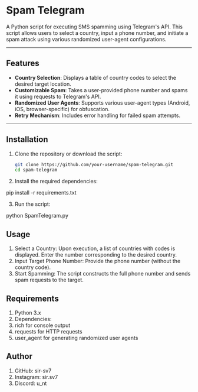 # Spam Telegram

A Python script for executing SMS spamming using Telegram's API. This script allows users to select a country, input a phone number, and initiate a spam attack using various randomized user-agent configurations.

---

## Features

- **Country Selection**: Displays a table of country codes to select the desired target location.
- **Customizable Spam**: Takes a user-provided phone number and spams it using requests to Telegram's API.
- **Randomized User Agents**: Supports various user-agent types (Android, iOS, browser-specific) for obfuscation.
- **Retry Mechanism**: Includes error handling for failed spam attempts.

---

## Installation

1. Clone the repository or download the script:

   ```bash
   git clone https://github.com/your-username/spam-telegram.git
   cd spam-telegram
   
2. Install the required dependencies:

pip install -r requirements.txt

3. Run the script:
   
python SpamTelegram.py


## Usage

1. Select a Country: Upon execution, a list of countries with codes is displayed. Enter the number corresponding to the desired country.
2. Input Target Phone Number: Provide the phone number (without the country code).
3. Start Spamming: The script constructs the full phone number and sends spam requests to the target.


## Requirements
1. Python 3.x
2. Dependencies:
3. rich for console output
4. requests for HTTP requests
4. user_agent for generating randomized user agents

## Author

1. GitHub: sir-sv7
2. Instagram: sir.sv7
3. Discord: u_nt
